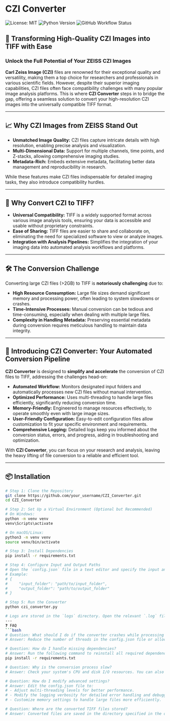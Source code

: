 # CZI Converter

![License: MIT](https://img.shields.io/badge/License-MIT-yellow.svg)
![Python Version](https://img.shields.io/badge/Python-3.7%2B-blue.svg)
![GitHub Workflow Status](https://img.shields.io/github/workflow/status/your_username/CZI_Converter/CI)

## 🌟 **Transforming High-Quality CZI Images into TIFF with Ease**

### **Unlock the Full Potential of Your ZEISS CZI Images**

**Carl Zeiss Image (CZI)** files are renowned for their exceptional quality and versatility, making them a top choice for researchers and professionals in various scientific fields. However, despite their superior imaging capabilities, CZI files often face compatibility challenges with many popular image analysis platforms. This is where **CZI Converter** steps in to bridge the gap, offering a seamless solution to convert your high-resolution CZI images into the universally compatible TIFF format.

---

## 📈 **Why CZI Images from ZEISS Stand Out**

- **Unmatched Image Quality:** CZI files capture intricate details with high resolution, enabling precise analysis and visualization.
- **Multi-Dimensional Data:** Support for multiple channels, time points, and Z-stacks, allowing comprehensive imaging studies.
- **Metadata-Rich:** Embeds extensive metadata, facilitating better data management and reproducibility in research.

While these features make CZI files indispensable for detailed imaging tasks, they also introduce compatibility hurdles.

---

## 🔄 **Why Convert CZI to TIFF?**

- **Universal Compatibility:** TIFF is a widely supported format across various image analysis tools, ensuring your data is accessible and usable without proprietary constraints.
- **Ease of Sharing:** TIFF files are easier to share and collaborate on, eliminating the need for specialized software to view or analyze images.
- **Integration with Analysis Pipelines:** Simplifies the integration of your imaging data into automated analysis workflows and platforms.

---

## 🛠️ **The Conversion Challenge**

Converting large CZI files (>2GB) to TIFF is **notoriously challenging** due to:

- **High Resource Consumption:** Large file sizes demand significant memory and processing power, often leading to system slowdowns or crashes.
- **Time-Intensive Processes:** Manual conversion can be tedious and time-consuming, especially when dealing with multiple large files.
- **Complexity in Handling Metadata:** Preserving essential metadata during conversion requires meticulous handling to maintain data integrity.

---

## 🚀 **Introducing CZI Converter: Your Automated Conversion Pipeline**

**CZI Converter** is designed to **simplify and accelerate** the conversion of CZI files to TIFF, addressing the challenges head-on:

- **Automated Workflow:** Monitors designated input folders and automatically processes new CZI files without manual intervention.
- **Optimized Performance:** Uses multi-threading to handle large files efficiently, significantly reducing conversion time.
- **Memory-Friendly:** Engineered to manage resources effectively, to operate smoothly even with large image sizes.
- **User-Friendly Configuration:** Easy-to-edit configuration files allow customization to fit your specific environment and requirements.
- **Comprehensive Logging:** Detailed logs keep you informed about the conversion status, errors, and progress, aiding in troubleshooting and optimization.

With **CZI Converter**, you can focus on your research and analysis, leaving the heavy lifting of file conversion to a reliable and efficient tool.

---

## 📦 **Installation**

```bash
# Step 1: Clone the Repository
git clone https://github.com/your_username/CZI_Converter.git
cd CZI_Converter

# Step 2: Set Up a Virtual Environment (Optional but Recommended)
# On Windows:
python -m venv venv
venv\Scripts\activate

# On macOS/Linux:
python3 -m venv venv
source venv/bin/activate

# Step 3: Install Dependencies
pip install -r requirements.txt

# Step 4: Configure Input and Output Paths
# Open the `config.json` file in a text editor and specify the input and output paths.
# Example:
# {
#     "input_folder": "path/to/input_folder",
#     "output_folder": "path/to/output_folder"
# }

# Step 5: Run the Converter
python czi_converter.py

# Logs are stored in the `logs` directory. Open the relevant `.log` file to track progress or troubleshoot errors.
---
❓ FAQ
```bash
# Question: What should I do if the converter crashes while processing large files?
# Answer: Reduce the number of threads in the config.json file or allocate more memory to your system.

# Question: How do I handle missing dependencies?
# Answer: Run the following command to reinstall all required dependencies:
pip install -r requirements.txt

# Question: Why is the conversion process slow?
# Answer: Check your system's CPU and disk I/O resources. You can also optimize the thread count in the config.json file.

# Question: How do I modify advanced settings?
# Answer: Edit the config.json file to:
# - Adjust multi-threading levels for better performance.
# - Modify the logging verbosity for detailed error handling and debugging.
# - Customize memory settings to handle large files more efficiently.

# Question: Where are the converted TIFF files stored?
# Answer: Converted files are saved in the directory specified in the output_folder field of the config.json file.
